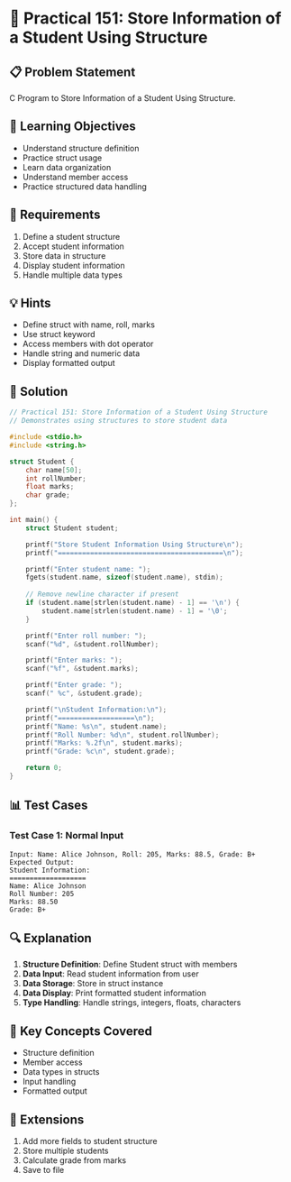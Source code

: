 # 🎯 Practical 151: Store Information of a Student Using Structure

## 📋 Problem Statement

C Program to Store Information of a Student Using Structure.

## 🎯 Learning Objectives

- Understand structure definition
- Practice struct usage
- Learn data organization
- Understand member access
- Practice structured data handling

## 📝 Requirements

1. Define a student structure
2. Accept student information
3. Store data in structure
4. Display student information
5. Handle multiple data types

## 💡 Hints

- Define struct with name, roll, marks
- Use struct keyword
- Access members with dot operator
- Handle string and numeric data
- Display formatted output

## 🔧 Solution

```c
// Practical 151: Store Information of a Student Using Structure
// Demonstrates using structures to store student data

#include <stdio.h>
#include <string.h>

struct Student {
    char name[50];
    int rollNumber;
    float marks;
    char grade;
};

int main() {
    struct Student student;

    printf("Store Student Information Using Structure\n");
    printf("=========================================\n");

    printf("Enter student name: ");
    fgets(student.name, sizeof(student.name), stdin);
    
    // Remove newline character if present
    if (student.name[strlen(student.name) - 1] == '\n') {
        student.name[strlen(student.name) - 1] = '\0';
    }

    printf("Enter roll number: ");
    scanf("%d", &student.rollNumber);

    printf("Enter marks: ");
    scanf("%f", &student.marks);

    printf("Enter grade: ");
    scanf(" %c", &student.grade);

    printf("\nStudent Information:\n");
    printf("===================\n");
    printf("Name: %s\n", student.name);
    printf("Roll Number: %d\n", student.rollNumber);
    printf("Marks: %.2f\n", student.marks);
    printf("Grade: %c\n", student.grade);

    return 0;
}
```

## 📊 Test Cases

### Test Case 1: Normal Input
```
Input: Name: Alice Johnson, Roll: 205, Marks: 88.5, Grade: B+
Expected Output:
Student Information:
===================
Name: Alice Johnson
Roll Number: 205
Marks: 88.50
Grade: B+
```

## 🔍 Explanation

1. **Structure Definition**: Define Student struct with members
2. **Data Input**: Read student information from user
3. **Data Storage**: Store in struct instance
4. **Data Display**: Print formatted student information
5. **Type Handling**: Handle strings, integers, floats, characters

## 🎯 Key Concepts Covered

- Structure definition
- Member access
- Data types in structs
- Input handling
- Formatted output

## 🚀 Extensions

1. Add more fields to student structure
2. Store multiple students
3. Calculate grade from marks
4. Save to file
